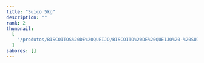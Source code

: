 ```yaml
---
title: "Suiço 5kg"
description: ""
rank: 2
thumbnail:
  [
    "/produtos/BISCOITOS%20DE%20QUEIJO/BISCOITO%20DE%20QUEIJO%20-%20SUI%C3%87O%205KG.png",
  ]
sabores: []
---
```

